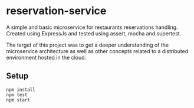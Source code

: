 # reservation-service
A simple and basic microservice for restaurants reservations handling. Created using ExpressJs and tested using assert, mocha and supertest.

The target of this project was to get a deeper understanding of the microservice architecture as well as other concepts related to a distributed environment hosted in the cloud.

## Setup

```
npm install
npm test
npm start
```
